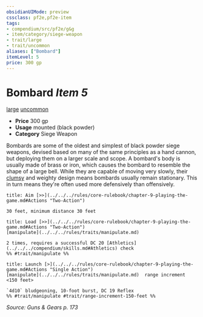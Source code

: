 ```yaml
---
obsidianUIMode: preview
cssclass: pf2e,pf2e-item
tags:
- compendium/src/pf2e/g&g
- item/category/siege-weapon
- trait/large
- trait/uncommon
aliases: ["Bombard"]
itemLevel: 5
price: 300 gp
---
```

# Bombard *Item 5*  
[large](../../../rules/traits/large-b1.md)  [uncommon](../../../rules/traits/uncommon.md)  

- **Price** 300 gp
- **Usage** mounted (black powder)
- **Category** Siege Weapon

Bombards are some of the oldest and simplest of black powder siege weapons, devised based on many of the same principles as a hand cannon, but deploying them on a larger scale and scope. A bombard's body is usually made of brass or iron, which causes the bombard to resemble the shape of a large bell. While they are capable of moving very slowly, their [clumsy](../../../rules/conditions.md#Clumsy) and weighty design means bombards usually remain stationary. This in turn means they're often used more defensively than offensively.

```ad-embed-ability
title: Aim [>>](../../../rules/core-rulebook/chapter-9-playing-the-game.md#Actions "Two-Action")

30 feet, minimum distance 30 feet
```

```ad-embed-ability
title: Load [>>](../../../rules/core-rulebook/chapter-9-playing-the-game.md#Actions "Two-Action")
[manipulate](../../../rules/traits/manipulate.md)  

2 times, requires a successful DC 20 [Athletics](../../../compendium/skills.md#Athletics) check   
%% #trait/manipulate %%
```

```ad-embed-ability
title: Launch [>](../../../rules/core-rulebook/chapter-9-playing-the-game.md#Actions "Single Action")
[manipulate](../../../rules/traits/manipulate.md)  range increment <150 feet>  

`4d10` bludgeoning, 10-foot burst, DC 19 Reflex  
%% #trait/manipulate #trait/range-increment-150-feet %%
```

*Source: Guns & Gears p. 173*
